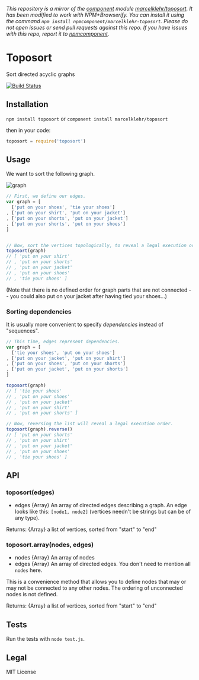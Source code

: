 *This repository is a mirror of the [component](http://component.io) module [marcelklehr/toposort](http://github.com/marcelklehr/toposort). It has been modified to work with NPM+Browserify. You can install it using the command `npm install npmcomponent/marcelklehr-toposort`. Please do not open issues or send pull requests against this repo. If you have issues with this repo, report it to [npmcomponent](https://github.com/airportyh/npmcomponent).*
# Toposort

Sort directed acyclic graphs

[![Build Status](https://travis-ci.org/marcelklehr/toposort.png)](https://travis-ci.org/marcelklehr/toposort)

## Installation

`npm install toposort` or `component install marcelklehr/toposort`  

then in your code:

```js
toposort = require('toposort')
```

## Usage
We want to sort the following graph.

![graph](https://raw.githubusercontent.com/marcelklehr/toposort/master/graph.jpg)

```js
// First, we define our edges.
var graph = [
  ['put on your shoes', 'tie your shoes']
, ['put on your shirt', 'put on your jacket']
, ['put on your shorts', 'put on your jacket']
, ['put on your shorts', 'put on your shoes']
]


// Now, sort the vertices topologically, to reveal a legal execution order.
toposort(graph)
// [ 'put on your shirt'
// , 'put on your shorts'
// , 'put on your jacket'
// , 'put on your shoes'
// , 'tie your shoes' ]
```

(Note that there is no defined order for graph parts that are not connected
 -- you could also put on your jacket after having tied your shoes...)

### Sorting dependencies
It is usually more convenient to specify *dependencies* instead of "sequences".
```js
// This time, edges represent dependencies.
var graph = [
  ['tie your shoes', 'put on your shoes']
, ['put on your jacket', 'put on your shirt']
, ['put on your shoes', 'put on your shorts']
, ['put on your jacket', 'put on your shorts']
]

toposort(graph) 
// [ 'tie your shoes'
// , 'put on your shoes'
// , 'put on your jacket'
// , 'put on your shirt'
// , 'put on your shorts' ]

// Now, reversing the list will reveal a legal execution order.
toposort(graph).reverse() 
// [ 'put on your shorts'
// , 'put on your shirt'
// , 'put on your jacket'
// , 'put on your shoes'
// , 'tie your shoes' ]
```

## API

### toposort(edges)

+ edges {Array} An array of directed edges describing a graph. An edge looks like this: `[node1, node2]` (vertices needn't be strings but can be of any type).

Returns: {Array} a list of vertices, sorted from "start" to "end"

### toposort.array(nodes, edges)

+ nodes {Array} An array of nodes
+ edges {Array} An array of directed edges. You don't need to mention all `nodes` here.

This is a convenience method that allows you to define nodes that may or may not be connected to any other nodes. The ordering of unconnected nodes is not defined.

Returns: {Array} a list of vertices, sorted from "start" to "end"

## Tests

Run the tests with `node test.js`.

## Legal

MIT License